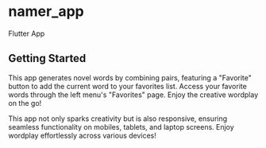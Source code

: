 # namer_app

Flutter App

## Getting Started

This app generates novel words by combining pairs, featuring a "Favorite" button to add the current word to your favorites list. Access your favorite words through the left menu's "Favorites" page. Enjoy the creative wordplay on the go!


This app not only sparks creativity but is also responsive, ensuring seamless functionality on mobiles, tablets, and laptop screens. Enjoy wordplay effortlessly across various devices!